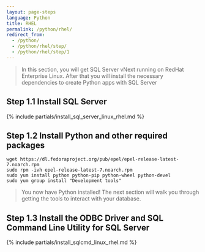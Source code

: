 ```yaml
---
layout: page-steps
language: Python
title: RHEL
permalink: /python/rhel/
redirect_from:
  - /python/
  - /python/rhel/step/
  - /python/rhel/step/1
---
```


> In this section, you will get SQL Server vNext running on RedHat Enterprise Linux. After that you will install the necessary dependencies to create Python apps with SQL Server

## Step 1.1 Install SQL Server
{% include partials/install_sql_server_linux_rhel.md %}

## Step 1.2 Install Python and other required packages

```terminal
wget https://dl.fedoraproject.org/pub/epel/epel-release-latest-7.noarch.rpm
sudo rpm -ivh epel-release-latest-7.noarch.rpm
sudo yum install python python-pip python-wheel python-devel
sudo yum group install "Development tools"
```
    
> You now have Python installed! The next section will walk you through getting the tools to interact with your database.

## Step 1.3 Install the ODBC Driver and SQL Command Line Utility for SQL Server

{% include partials/install_sqlcmd_linux_rhel.md %}

